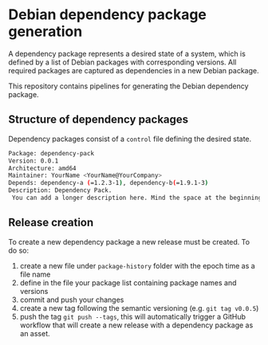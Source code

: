 # Debian dependency package generation

A dependency package represents a desired state of a system, which is defined by a list of Debian packages with corresponding versions. All required packages are captured as dependencies in a new Debian package.

This repository contains pipelines for generating the Debian dependency package.

## Structure of dependency packages

Dependency packages consist of a `control` file defining the desired state.

```bash
Package: dependency-pack
Version: 0.0.1
Architecture: amd64
Maintainer: YourName <YourName@YourCompany>
Depends: dependency-a (=1.2.3-1), dependency-b(=1.9.1-3)
Description: Dependency Pack.
 You can add a longer description here. Mind the space at the beginning of this paragraph.
```

## Release creation

To create a new dependency package a new release must be created. To do so:

1. create a new file under `package-history` folder with the epoch time as a file name
2. define in the file your package list containing package names and versions
3. commit and push your changes
4. create a new tag following the semantic versioning (e.g. `git tag v0.0.5`)
5. push the tag `git push --tags`, this will automatically trigger a GitHub workflow that will create a new release with a dependency package as an asset.
